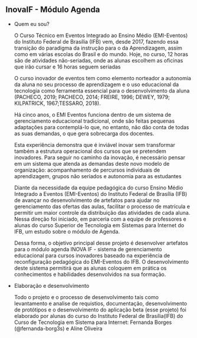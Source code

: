 ## InovaIF - Módulo Agenda
- Quem eu sou?
  <p>O Curso Técnico em Eventos Integrado ao Ensino Médio (EMI-Eventos) do Instituto Federal de Brasília (IFB) vem, desde 2017, fazendo essa transição do paradigma da instrução para o da Aprendizagem, assim como em várias escolas do Brasil e do mundo. Hoje, no curso, 12 horas são de atividades não-seriadas, onde as alunas escolhem as oficinas que irão cursar e 16 horas seguem seriadas</p>
  <p>O curso inovador de eventos tem como elemento norteador a autonomia da aluna no seu processo de aprendizagem e o uso educacional da tecnologia como ferramenta essencial para o desenvolvimento da aluna (PACHECO, 2019; PACHECO, 2014; FREIRE, 1996; DEWEY, 1979; KILPATRICK, 1967;TESSARO, 2018).</p>
  <p>Há cinco anos, o EMI Eventos funciona dentro de um sistema de gerenciamento educacional tradicional, onde são feitas pequenas adaptações para contemplá-lo que, no entanto, não dão conta de todas as suas demandas, o que gera sobrecarga dos docentes.</p>
  <p>Esta experiência demonstra que é inviável inovar sem transformar também a estrutura operacional dos cursos que se pretendem inovadores. Para seguir no caminho da inovação, é necessário pensar em um sistema que atenda as demandas deste novo modelo de organização: acompanhamento de percursos individuais de aprendizagem, grupos não seriados e autonomia para as estudantes</p>
    <p>Diante da necessidade da equipe pedagógica do curso Ensino Médio Integrado a Eventos (EMI-Eventos) do Instituto Federal de Brasília (IFB) de avançar no desenvolvimento de artefatos para ajudar no gerenciamento das ofertas das aulas, facilitar o processo de matrícula e permitir um maior controle da distribuição das atividades de cada aluna. Nessa direção foi iniciado, em parceria com a equipe de professores e alunas do curso Superior de Tecnologia em Sistemas para Internet do IFB, um estudo sobre o módulo de Agenda. </p>
  <p>Dessa forma, o objetivo principal desse projeto é desenvolver artefatos para o módulo agenda  INOVA IF - sistema de gerenciamento educacional para cursos inovadores baseado na experiência de reconfiguração pedagógica do EMI-Eventos do IFB. O desenvolvimento deste sistema permitirá que as alunas coloquem em prática os conhecimentos e habilidades desenvolvidos na sua formação.</p>
 - Elaboração e desenvolvimento
   <p>Todo o projeto e o processo de desenvolvimento tais como levantamento e analise de requistios, documentação, desenvolvimento de protótipos e o desenvolvimento do aplicação beta (esse projeto) foi elaborado por alunas do curso do Instituto Federal de Brasília(IFB) do Curso de Tecnologia em Sistema para Internet: Fernanda Borges (@fernanda-borg3s) e Aline Oliveira</p>

<!---
inovaIF-moduloAgenda/inovaIF-moduloAgenda is a ✨ special ✨ repository because its `README.md` (this file) appears on your GitHub profile.
You can click the Preview link to take a look at your changes.
--->
